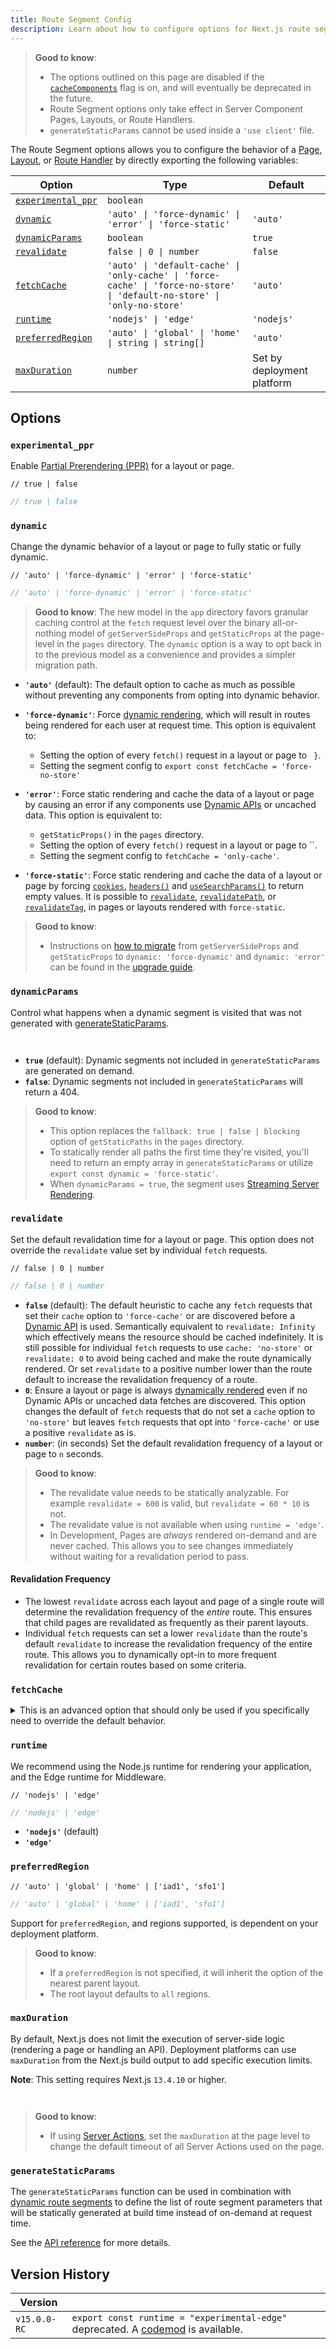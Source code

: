 ```yaml
---
title: Route Segment Config
description: Learn about how to configure options for Next.js route segments.
---
```


> **Good to know**:
>
> - The options outlined on this page are disabled if the [`cacheComponents`](/docs/app/api-reference/config/next-config-js/cacheComponents) flag is on, and will eventually be deprecated in the future.
> - Route Segment options only take effect in Server Component Pages, Layouts, or Route Handlers.
> - `generateStaticParams` cannot be used inside a `'use client'` file.

The Route Segment options allows you to configure the behavior of a [Page](/docs/app/api-reference/file-conventions/layout), [Layout](/docs/app/api-reference/file-conventions/layout), or [Route Handler](/docs/app/api-reference/file-conventions/route) by directly exporting the following variables:

| Option                                  | Type                                                                                                                      | Default                    |
| --------------------------------------- | ------------------------------------------------------------------------------------------------------------------------- | -------------------------- |
| [`experimental_ppr`](#experimental_ppr) | `boolean`                                                                                                                 |
| [`dynamic`](#dynamic)                   | `'auto' \| 'force-dynamic' \| 'error' \| 'force-static'`                                                                  | `'auto'`                   |
| [`dynamicParams`](#dynamicparams)       | `boolean`                                                                                                                 | `true`                     |
| [`revalidate`](#revalidate)             | `false \| 0 \| number`                                                                                                    | `false`                    |
| [`fetchCache`](#fetchcache)             | `'auto' \| 'default-cache' \| 'only-cache' \| 'force-cache' \| 'force-no-store' \| 'default-no-store' \| 'only-no-store'` | `'auto'`                   |
| [`runtime`](#runtime)                   | `'nodejs' \| 'edge'`                                                                                                      | `'nodejs'`                 |
| [`preferredRegion`](#preferredregion)   | `'auto' \| 'global' \| 'home' \| string \| string[]`                                                                      | `'auto'`                   |
| [`maxDuration`](#maxduration)           | `number`                                                                                                                  | Set by deployment platform |

## Options

### `experimental_ppr`

Enable [Partial Prerendering (PPR)](/docs/app/getting-started/partial-prerendering) for a layout or page.

```tsx filename="layout.tsx | page.tsx " switcher
// true | false
```

```jsx filename="layout.js | page.js " switcher
// true | false
```

### `dynamic`

Change the dynamic behavior of a layout or page to fully static or fully dynamic.

```tsx filename="layout.tsx | page.tsx | route.ts" switcher
// 'auto' | 'force-dynamic' | 'error' | 'force-static'
```

```js filename="layout.js | page.js | route.js" switcher
// 'auto' | 'force-dynamic' | 'error' | 'force-static'
```

> **Good to know**: The new model in the `app` directory favors granular caching control at the `fetch` request level over the binary all-or-nothing model of `getServerSideProps` and `getStaticProps` at the page-level in the `pages` directory. The `dynamic` option is a way to opt back in to the previous model as a convenience and provides a simpler migration path.

- **`'auto'`** (default): The default option to cache as much as possible without preventing any components from opting into dynamic behavior.
- **`'force-dynamic'`**: Force [dynamic rendering](/docs/app/getting-started/partial-prerendering#dynamic-rendering), which will result in routes being rendered for each user at request time. This option is equivalent to:
  - Setting the option of every `fetch()` request in a layout or page to ` }`.
  - Setting the segment config to `export const fetchCache = 'force-no-store'`

- **`'error'`**: Force static rendering and cache the data of a layout or page by causing an error if any components use [Dynamic APIs](/docs/app/getting-started/partial-prerendering#dynamic-rendering) or uncached data. This option is equivalent to:
  - `getStaticProps()` in the `pages` directory.
  - Setting the option of every `fetch()` request in a layout or page to ``.
  - Setting the segment config to `fetchCache = 'only-cache'`.
- **`'force-static'`**: Force static rendering and cache the data of a layout or page by forcing [`cookies`](/docs/app/api-reference/functions/cookies), [`headers()`](/docs/app/api-reference/functions/headers) and [`useSearchParams()`](/docs/app/api-reference/functions/use-search-params) to return empty values. It is possible to [`revalidate`](#revalidate), [`revalidatePath`](/docs/app/api-reference/functions/revalidatePath), or [`revalidateTag`](/docs/app/api-reference/functions/revalidateTag), in pages or layouts rendered with `force-static`.

> **Good to know**:
>
> - Instructions on [how to migrate](/docs/app/guides/migrating/app-router-migration#step-6-migrating-data-fetching-methods) from `getServerSideProps` and `getStaticProps` to `dynamic: 'force-dynamic'` and `dynamic: 'error'` can be found in the [upgrade guide](/docs/app/guides/migrating/app-router-migration#step-6-migrating-data-fetching-methods).

### `dynamicParams`

Control what happens when a dynamic segment is visited that was not generated with [generateStaticParams](/docs/app/api-reference/functions/generate-static-params).

```tsx filename="layout.tsx | page.tsx" switcher

```

```js filename="layout.js | page.js | route.js" switcher

```

- **`true`** (default): Dynamic segments not included in `generateStaticParams` are generated on demand.
- **`false`**: Dynamic segments not included in `generateStaticParams` will return a 404.

> **Good to know**:
>
> - This option replaces the `fallback: true | false | blocking` option of `getStaticPaths` in the `pages` directory.
> - To statically render all paths the first time they're visited, you'll need to return an empty array in `generateStaticParams` or utilize `export const dynamic = 'force-static'`.
> - When `dynamicParams = true`, the segment uses [Streaming Server Rendering](/docs/app/getting-started/linking-and-navigating#streaming).

### `revalidate`

Set the default revalidation time for a layout or page. This option does not override the `revalidate` value set by individual `fetch` requests.

```tsx filename="layout.tsx | page.tsx | route.ts" switcher
// false | 0 | number
```

```js filename="layout.js | page.js | route.js" switcher
// false | 0 | number
```

- **`false`** (default): The default heuristic to cache any `fetch` requests that set their `cache` option to `'force-cache'` or are discovered before a [Dynamic API](/docs/app/getting-started/partial-prerendering#dynamic-rendering#dynamic-apis) is used. Semantically equivalent to `revalidate: Infinity` which effectively means the resource should be cached indefinitely. It is still possible for individual `fetch` requests to use `cache: 'no-store'` or `revalidate: 0` to avoid being cached and make the route dynamically rendered. Or set `revalidate` to a positive number lower than the route default to increase the revalidation frequency of a route.
- **`0`**: Ensure a layout or page is always [dynamically rendered](/docs/app/getting-started/partial-prerendering#dynamic-rendering) even if no Dynamic APIs or uncached data fetches are discovered. This option changes the default of `fetch` requests that do not set a `cache` option to `'no-store'` but leaves `fetch` requests that opt into `'force-cache'` or use a positive `revalidate` as is.
- **`number`**: (in seconds) Set the default revalidation frequency of a layout or page to `n` seconds.

> **Good to know**:
>
> - The revalidate value needs to be statically analyzable. For example `revalidate = 600` is valid, but `revalidate = 60 * 10` is not.
> - The revalidate value is not available when using `runtime = 'edge'`.
> - In Development, Pages are _always_ rendered on-demand and are never cached. This allows you to see changes immediately without waiting for a revalidation period to pass.

#### Revalidation Frequency

- The lowest `revalidate` across each layout and page of a single route will determine the revalidation frequency of the _entire_ route. This ensures that child pages are revalidated as frequently as their parent layouts.
- Individual `fetch` requests can set a lower `revalidate` than the route's default `revalidate` to increase the revalidation frequency of the entire route. This allows you to dynamically opt-in to more frequent revalidation for certain routes based on some criteria.

### `fetchCache`

<details>
  <summary>This is an advanced option that should only be used if you specifically need to override the default behavior.</summary>

By default, Next.js **will cache** any `fetch()` requests that are reachable **before** any [Dynamic APIs](/docs/app/getting-started/partial-prerendering#dynamic-rendering#dynamic-apis) are used and **will not cache** `fetch` requests that are discovered **after** Dynamic APIs are used.

`fetchCache` allows you to override the default `cache` option of all `fetch` requests in a layout or page.

```tsx filename="layout.tsx | page.tsx | route.ts" switcher
// 'auto' | 'default-cache' | 'only-cache'
// 'force-cache' | 'force-no-store' | 'default-no-store' | 'only-no-store'
```

```js filename="layout.js | page.js | route.js" switcher
// 'auto' | 'default-cache' | 'only-cache'
// 'force-cache' | 'force-no-store' | 'default-no-store' | 'only-no-store'
```

- **`'auto'`** (default): The default option to cache `fetch` requests before Dynamic APIs with the `cache` option they provide and not cache `fetch` requests after Dynamic APIs.
- **`'default-cache'`**: Allow any `cache` option to be passed to `fetch` but if no option is provided then set the `cache` option to `'force-cache'`. This means that even `fetch` requests after Dynamic APIs are considered static.
- **`'only-cache'`**: Ensure all `fetch` requests opt into caching by changing the default to `cache: 'force-cache'` if no option is provided and causing an error if any `fetch` requests use `cache: 'no-store'`.
- **`'force-cache'`**: Ensure all `fetch` requests opt into caching by setting the `cache` option of all `fetch` requests to `'force-cache'`.
- **`'default-no-store'`**: Allow any `cache` option to be passed to `fetch` but if no option is provided then set the `cache` option to `'no-store'`. This means that even `fetch` requests before Dynamic APIs are considered dynamic.
- **`'only-no-store'`**: Ensure all `fetch` requests opt out of caching by changing the default to `cache: 'no-store'` if no option is provided and causing an error if any `fetch` requests use `cache: 'force-cache'`
- **`'force-no-store'`**: Ensure all `fetch` requests opt out of caching by setting the `cache` option of all `fetch` requests to `'no-store'`. This forces all `fetch` requests to be re-fetched every request even if they provide a `'force-cache'` option.

#### Cross-route segment behavior

- Any options set across each layout and page of a single route need to be compatible with each other.
  - If both the `'only-cache'` and `'force-cache'` are provided, then `'force-cache'` wins. If both `'only-no-store'` and `'force-no-store'` are provided, then `'force-no-store'` wins. The force option changes the behavior across the route so a single segment with `'force-*'` would prevent any errors caused by `'only-*'`.
  - The intention of the `'only-*'` and `'force-*'` options is to guarantee the whole route is either fully static or fully dynamic. This means:
    - A combination of `'only-cache'` and `'only-no-store'` in a single route is not allowed.
    - A combination of `'force-cache'` and `'force-no-store'` in a single route is not allowed.
  - A parent cannot provide `'default-no-store'` if a child provides `'auto'` or `'*-cache'` since that could make the same fetch have different behavior.
- It is generally recommended to leave shared parent layouts as `'auto'` and customize the options where child segments diverge.

</details>

### `runtime`

We recommend using the Node.js runtime for rendering your application, and the Edge runtime for Middleware.

```tsx filename="layout.tsx | page.tsx | route.ts" switcher
// 'nodejs' | 'edge'
```

```js filename="layout.js | page.js | route.js" switcher
// 'nodejs' | 'edge'
```

- **`'nodejs'`** (default)
- **`'edge'`**

### `preferredRegion`

```tsx filename="layout.tsx | page.tsx | route.ts" switcher
// 'auto' | 'global' | 'home' | ['iad1', 'sfo1']
```

```js filename="layout.js | page.js | route.js" switcher
// 'auto' | 'global' | 'home' | ['iad1', 'sfo1']
```

Support for `preferredRegion`, and regions supported, is dependent on your deployment platform.

> **Good to know**:
>
> - If a `preferredRegion` is not specified, it will inherit the option of the nearest parent layout.
> - The root layout defaults to `all` regions.

### `maxDuration`

By default, Next.js does not limit the execution of server-side logic (rendering a page or handling an API).
Deployment platforms can use `maxDuration` from the Next.js build output to add specific execution limits.

**Note**: This setting requires Next.js `13.4.10` or higher.

```tsx filename="layout.tsx | page.tsx | route.ts" switcher

```

```js filename="layout.js | page.js | route.js" switcher

```

> **Good to know**:
>
> - If using [Server Actions](/docs/app/getting-started/updating-data), set the `maxDuration` at the page level to change the default timeout of all Server Actions used on the page.

### `generateStaticParams`

The `generateStaticParams` function can be used in combination with [dynamic route segments](/docs/app/api-reference/file-conventions/dynamic-routes) to define the list of route segment parameters that will be statically generated at build time instead of on-demand at request time.

See the [API reference](/docs/app/api-reference/functions/generate-static-params) for more details.

## Version History

| Version      |                                                                                                                                                                                                                |
| ------------ | -------------------------------------------------------------------------------------------------------------------------------------------------------------------------------------------------------------- |
| `v15.0.0-RC` | `export const runtime = "experimental-edge"` deprecated. A [codemod](/docs/app/guides/upgrading/codemods#transform-app-router-route-segment-config-runtime-value-from-experimental-edge-to-edge) is available. |
